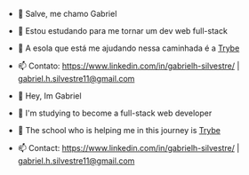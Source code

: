 - 👋 Salve, me chamo Gabriel
- 👀 Estou estudando para me tornar um dev web full-stack
- 🌱 A esola que está me ajudando nessa caminhada é a [Trybe](https://www.betrybe.com/)
- 📫 Contato: https://www.linkedin.com/in/gabrielh-silvestre/ | gabriel.h.silvestre11@gmail.com

- 👋 Hey, Im Gabriel
- 👀 I'm studying to become a full-stack web developer
- 🌱 The school who is helping me in this journey is [Trybe](https://www.betrybe.com/)
- 📫 Contact: https://www.linkedin.com/in/gabrielh-silvestre/ | gabriel.h.silvestre11@gmail.com


<!---
gabrielh-silvestre/gabrielh-silvestre is a ✨ special ✨ repository because its `README.md` (this file) appears on your GitHub profile.
You can click the Preview link to take a look at your changes.
--->
